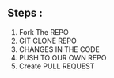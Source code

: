 ## Steps :
1) Fork The REPO
2) GIT CLONE REPO
3) CHANGES IN THE CODE
4) PUSH TO OUR OWN REPO
5) Create PULL REQUEST
